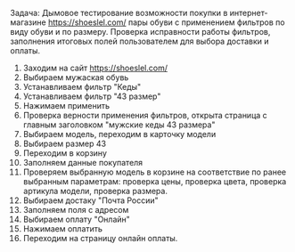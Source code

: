 Задача: Дымовое тестирование возможности покупки в интернет-магазине https://shoeslel.com/ пары обуви с применением фильтров по виду обуви и по размеру. Проверка исправности работы фильтров, заполнения итоговых полей пользователем для выбора доставки и оплаты. 
1. Заходим на сайт https://shoeslel.com/
2. Выбираем мужаская обувь
3. Устанавливаем фильтр "Кеды"
4. Устанавливаем фильтр "43 размер"
5. Нажимаем применить
6. Проверка верности применения фильтров, открыта страница с главным заголовком "мужские кеды 43 размера"
7. Выбираем модель, переходим в карточку модели
8. Выбираем размер 43
9. Переходим в корзину
10. Заполняем данные покупателя
11. Проверяем выбранную модель в корзине на соответствие по ранее выбранным параметрам: проверка цены, проверка цвета, проверка артикула модели, проверка размера.
12. Выбираем достаку "Почта России"
13. Заполняем поля с адресом
14. Выбираем оплату "Онлайн"
15. Нажимаем оплатить
16. Переходим на страницу онлайн оплаты.
